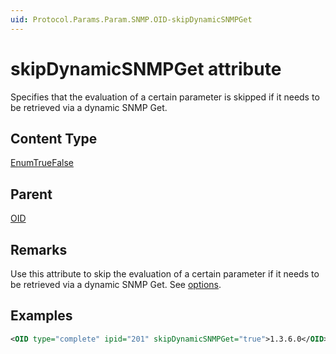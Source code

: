 ```yaml
---
uid: Protocol.Params.Param.SNMP.OID-skipDynamicSNMPGet
---
```


# skipDynamicSNMPGet attribute

Specifies that the evaluation of a certain parameter is skipped if it needs to be retrieved via a dynamic SNMP Get.<!-- RN 5791 -->

## Content Type

[EnumTrueFalse](xref:Protocol-EnumTrueFalse)

## Parent

[OID](xref:Protocol.Params.Param.SNMP.OID)

## Remarks

Use this attribute to skip the evaluation of a certain parameter if it needs to be retrieved via a dynamic SNMP Get. See [options](xref:Protocol.Params.Param.Type-options).

## Examples

```xml
<OID type="complete" ipid="201" skipDynamicSNMPGet="true">1.3.6.0</OID>
```
